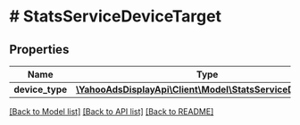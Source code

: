 # # StatsServiceDeviceTarget

## Properties

Name | Type | Description | Notes
------------ | ------------- | ------------- | -------------
**device_type** | [**\YahooAdsDisplayApi\Client\Model\StatsServiceDeviceType**](StatsServiceDeviceType.md) |  | [optional]

[[Back to Model list]](../../README.md#models) [[Back to API list]](../../README.md#endpoints) [[Back to README]](../../README.md)
